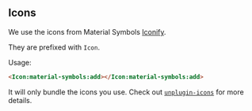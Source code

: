 ## Icons

We use the icons from Material Symbols [Iconify](https://icon-sets.iconify.design/material-symbols/).

They are prefixed with `Icon`.

Usage:

``` html
<Icon:material-symbols:add></Icon:material-symbols:add>
```

It will only bundle the icons you use. Check out [`unplugin-icons`](https://github.com/antfu/unplugin-icons) for more
details.
